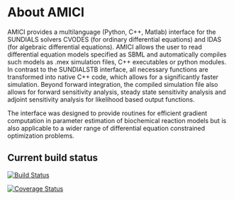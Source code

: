 # About AMICI


AMICI provides a multilanguage (Python, C++, Matlab) interface for the SUNDIALS solvers CVODES (for ordinary differential equations) and IDAS (for algebraic differential equations). AMICI allows the user to read differential equation models specified as SBML and automatically compiles such models as .mex simulation files, C++ executables or python modules. In contrast to the SUNDIALSTB interface, all necessary functions are transformed into native C++ code, which allows for a significantly faster simulation. Beyond forward integration, the compiled simulation file also allows for forward sensitivity analysis, steady state sensitivity analysis and adjoint sensitivity analysis for likelihood based output functions.

The interface was designed to provide routines for efficient gradient computation in parameter estimation of biochemical reaction models but is also applicable to a wider range of differential equation constrained optimization problems.

## Current build status

[![Build Status](https://travis-ci.org/ICB-DCM/AMICI.svg?branch=master)](https://travis-ci.org/ICB-DCM/AMICI)

[![Coverage Status](https://coveralls.io/repos/github/ICB-DCM/AMICI/badge.svg?branch=master)](https://coveralls.io/github/ICB-DCM/AMICI?branch=master)



